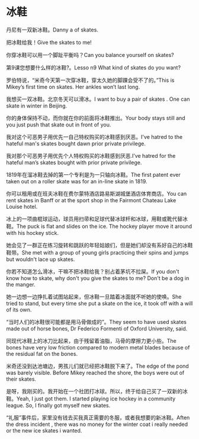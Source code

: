# 冰鞋

<p><span class="chinese">丹尼有一双新冰鞋。</span><span class="english">Danny a of skates.</span></p>

<p><span class="chinese">把冰鞋给我！</span><span class="english">Give the skates to me!</span></p>

<p><span class="chinese">你穿冰鞋可以用一个脚趾平衡吗？</span><span class="english">Can you balance yourself on skates?</span></p>

<p><span class="chinese">第9课您想要什么样的冰鞋?。</span><span class="english">Lesso n9 What kind of skates do you want?</span></p>

<p><span class="chinese">罗伯特说，“米奇今天第一次穿冰鞋，穿太久她的脚踝会受不了的。”</span><span class="english">This is Mikey’s first time on skates. Her ankles won’t last long.</span></p>

<p><span class="chinese">我想买一双冰鞋。北京冬天可以滑冰。</span><span class="english">I want to buy a pair of skates . One can skate in winter in Beijing.</span></p>

<p><span class="chinese">你的身体保持不动，而你就在你的前面将冰鞋推出。</span><span class="english">Your body stays still and you just push that skate out in front of you.</span></p>

<p><span class="chinese">我对这个可恶男子用优先一自己特权购买的冰鞋感到厌恶。</span><span class="english">I've hatred to the hateful man's skates bought dawn prior private privilege.</span></p>

<p><span class="chinese">我对那个可恶男子用优先个人特权购买的冰鞋感到厌恶.</span><span class="english">I’ve hatred for the hateful man’s skates bought with prior private privilege.</span></p>

<p><span class="chinese">1819年在溜冰鞋去掉的第一个专利是为一只轴向冰鞋。</span><span class="english">The first patent ever taken out on a roller skate was for an in-line skate in 1819.</span></p>

<p><span class="chinese">你可以租用或在班夫冰鞋在费尔蒙特酒店路易斯湖城堡酒店体育商店。</span><span class="english">You can rent skates in Banff or at the sport shop in the Fairmont Chateau Lake Louise hotel.</span></p>

<p><span class="chinese">冰上的一项曲棍球运动，球员用扫帚和足球代替冰球杆和冰球，用鞋或靴代替冰鞋。</span><span class="english">The puck is flat and slides on the ice. The hockey player move it around with his hockey stick.</span></p>

<p><span class="chinese">她会见了一群正在练习旋转和跳跃的年轻姑娘们，但是她们却没有系好自己的冰鞋鞋带。</span><span class="english">She met with a group of young girls practicing their spins and jumps but wouldn't lace up skates.</span></p>

<p><span class="chinese">你若不知道怎么滑冰，干嘛不把冰鞋给我？别占着茅坑不拉屎。</span><span class="english">If you don't know how to skate, why don't you give the skates to me? Don't be a dog in the manger.</span></p>

<p><span class="chinese">她一边想一边挣扎着试图站起来，但冰鞋一旦踏着冰面就不听她的使唤。</span><span class="english">She tried to stand, but every time she put a skate on the ice, it took off with a will of its own.</span></p>

<p><span class="chinese">“当时人们的冰鞋很可能都是用马骨做成的”。</span><span class="english">They seem to have used skates made out of horse bones, Dr Federico Formenti of Oxford University, said.</span></p>

<p><span class="chinese">同现代冰鞋上的冰刀比起来，由于残留着油脂，马骨的摩擦力更小些。</span><span class="english">The bones have very low friction compared to modern metal blades because of the residual fat on the bones.</span></p>

<p><span class="chinese">米奇还没到达池塘边，男孩儿们就已经把冰鞋脱下来了。</span><span class="english">The edge of the pond was barely visible. Before Mikey reached the shore, the boys were out of their skates.</span></p>

<p><span class="chinese">是呀，我刚买的。我开始在一个社团打冰球。所以，终于给自己买了一双新的冰鞋。</span><span class="english">Yeah, I just got them. I started playing ice hockey in a community league. So, I finally got myself new skates.</span></p>

<p><span class="chinese">“礼服”事件后，家里没有钱去买我真正需要的冬服，或者我想要的新冰鞋。</span><span class="english">Aften the dress incident , there was no money for the winter coat i really needed or the new ice skates i wanted.</span></p>

